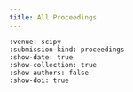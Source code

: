 ```yaml
---
title: All Proceedings
---
```


```{cn:articles}
:venue: scipy
:submission-kind: proceedings
:show-date: true
:show-collection: true
:show-authors: false
:show-doi: true
```
